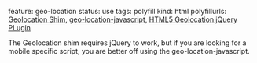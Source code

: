 feature: geo-location
status: use
tags: polyfill
kind: html
polyfillurls: [Geolocation Shim](https://gist.github.com/366184), [geo-location-javascript](http://code.google.com/p/geo-location-javascript/), [HTML5 Geolocation jQuery PLugin](https://github.com/teleject/HTML5-GeoLocation-jQuery-Plugin)

The Geolocation shim requires jQuery to work, but if you are looking for a mobile specific script, you are better off using the geo-location-javascript.
